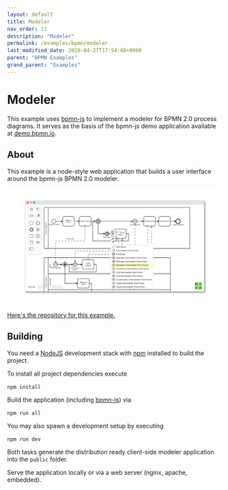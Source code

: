 ```yaml
---
layout: default
title: Modeler
nav_order: 13
description: "Modeler"
permalink: /examples/bpmn/modeler
last_modified_date: 2020-04-27T17:54:08+0000
parent: "BPMN Examples"
grand_parent: "Examples"
---
```


# Modeler

This example uses [bpmn-js](https://github.com/bpmn-io/bpmn-js) to implement a modeler for BPMN 2.0 process diagrams. It serves as the basis of the bpmn-js demo application available at [demo.bpmn.io](http://demo.bpmn.io).

## About

This example is a node-style web application that builds a user interface around the bpmn-js BPMN 2.0 modeler.

![image](/assets/images/modeler.png)

[Here's the repository for this example.](https://github.com/bpmn-io/bpmn-js-examples/tree/master/modeler)

## Building

You need a [NodeJS](http://nodejs.org) development stack with [npm](https://npmjs.org) installed to build the project.

To install all project dependencies execute

```
npm install
```

Build the application (including [bpmn-js](https://github.com/bpmn-io/bpmn-js)) via

```
npm run all
```

You may also spawn a development setup by executing

```
npm run dev
```

Both tasks generate the distribution ready client-side modeler application into the `public` folder.

Serve the application locally or via a web server (nginx, apache, embedded).
